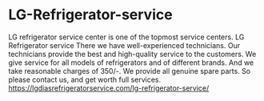 # LG-Refrigerator-service
 LG refrigerator service center is one of the topmost service centers. LG Refrigerator service There we have well-experienced technicians. Our technicians provide the best and high-quality service to the customers. We give service for all models of refrigerators and of different brands. And we take reasonable charges of 350/-. We provide all genuine spare parts. So please contact us, and get worth full services. https://lgdiasrefrigeratorservice.com/lg-refrigerator-service/
